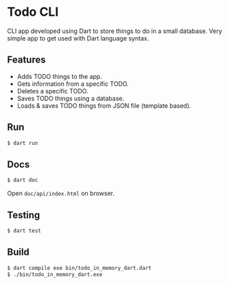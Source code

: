 # Todo CLI

CLI app developed using Dart to store things to do in a small database. Very simple app to get used with Dart language syntax.

## Features

- Adds TODO things to the app.
- Gets information from a specific TODO.
- Deletes a specific TODO.
- Saves TODO things using a database.
- Loads & saves TODO things from JSON file (template based).

## Run

```bash
$ dart run
```

## Docs

```bash
$ dart doc
```

Open `doc/api/index.html` on browser.

## Testing

```bash
$ dart test
```

## Build

```bash
$ dart compile exe bin/todo_in_memory_dart.dart
$ ./bin/todo_in_memory_dart.exe
```
